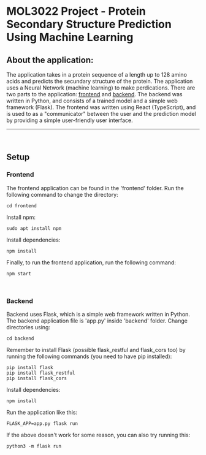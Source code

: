 # MOL3022 Project - Protein Secondary Structure Prediction Using Machine Learning

## About the application:

The application takes in a protein sequence of a length up to 128 amino acids and predicts the secundary structure of the protein. The application uses a Neural Network (machine learning) to make perdications. There are two parts to the application: [frontend](#frontend) and [backend](#backend). The backend was written in Python, and consists of a trained model and a simple web framework (Flask). The frontend was written using React (TypeScript), and is used to as a "communicator" between the user and the prediction model by providing a simple user-friendly user interface. 

---------

&nbsp;

## Setup

### Frontend

The frontend application can be found in the 'frontend' folder. Run the following command to change the directory:

```
cd frontend
```

Install npm:

```
sudo apt install npm
```

Install dependencies:

```
npm install
```

Finally, to run the frontend application, run the following command:
```
npm start
```

&nbsp;

### Backend

Backend uses Flask, which is a simple web framework written in Python. The backend application file is 'app.py' inside 'backend' folder. Change directories using:

```
cd backend
```

Remember to install Flask (possible flask_restful and flask_cors too) by running the following commands (you need to have pip installed):

```
pip install flask
pip install flask_restful
pip install flask_cors
```

Install dependencies:

```
npm install
```

Run the application like this:

```
FLASK_APP=app.py flask run
```

If the above doesn't work for some reason, you can also try running this:

```
python3 -m flask run
```